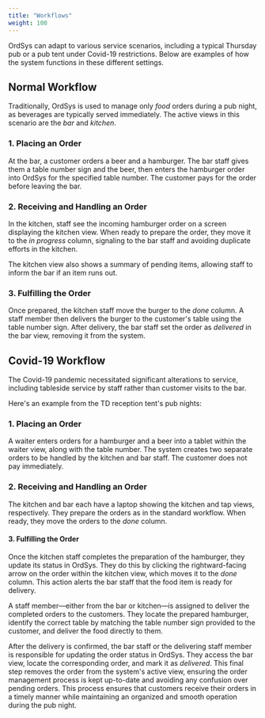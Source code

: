 ```yaml
---
title: "Workflows"
weight: 100
---
```


OrdSys can adapt to various service scenarios, including a typical Thursday pub or a pub tent under Covid-19 restrictions. Below are examples of how the system functions in these different settings.

## Normal Workflow

Traditionally, OrdSys is used to manage only *food* orders during a pub night, as beverages are typically served immediately. The active views in this scenario are the *bar* and *kitchen*.

### 1. Placing an Order

At the bar, a customer orders a beer and a hamburger. The bar staff gives them a table number sign and the beer, then enters the hamburger order into OrdSys for the specified table number. The customer pays for the order before leaving the bar.

### 2. Receiving and Handling an Order

In the kitchen, staff see the incoming hamburger order on a screen displaying the kitchen view. When ready to prepare the order, they move it to the *in progress* column, signaling to the bar staff and avoiding duplicate efforts in the kitchen.

The kitchen view also shows a summary of pending items, allowing staff to inform the bar if an item runs out.

### 3. Fulfilling the Order

Once prepared, the kitchen staff move the burger to the *done* column. A staff member then delivers the burger to the customer's table using the table number sign. After delivery, the bar staff set the order as *delivered* in the bar view, removing it from the system.

## Covid-19 Workflow

The Covid-19 pandemic necessitated significant alterations to service, including tableside service by staff rather than customer visits to the bar.

Here's an example from the TD reception tent's pub nights:

### 1. Placing an Order

A waiter enters orders for a hamburger and a beer into a tablet within the waiter view, along with the table number. The system creates two separate orders to be handled by the kitchen and bar staff. The customer does not pay immediately.

### 2. Receiving and Handling an Order

The kitchen and bar each have a laptop showing the kitchen and tap views, respectively. They prepare the orders as in the standard workflow. When ready, they move the orders to the *done* column.

#### 3. Fulfilling the Order

Once the kitchen staff completes the preparation of the hamburger, they update its status in OrdSys. They do this by clicking the rightward-facing arrow on the order within the kitchen view, which moves it to the *done* column. This action alerts the bar staff that the food item is ready for delivery.

A staff member—either from the bar or kitchen—is assigned to deliver the completed orders to the customers. They locate the prepared hamburger, identify the correct table by matching the table number sign provided to the customer, and deliver the food directly to them.

After the delivery is confirmed, the bar staff or the delivering staff member is responsible for updating the order status in OrdSys. They access the bar view, locate the corresponding order, and mark it as *delivered*. This final step removes the order from the system's active view, ensuring the order management process is kept up-to-date and avoiding any confusion over pending orders. This process ensures that customers receive their orders in a timely manner while maintaining an organized and smooth operation during the pub night.
